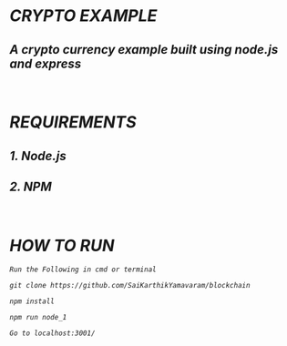 # <I> CRYPTO EXAMPLE

## A crypto currency example built using node.js and express

<br>

# REQUIREMENTS

 ## 1. Node.js
## 2. NPM


<br>

# HOW TO RUN

```
Run the Following in cmd or terminal

git clone https://github.com/SaiKarthikYamavaram/blockchain

npm install

npm run node_1

Go to localhost:3001/

```

